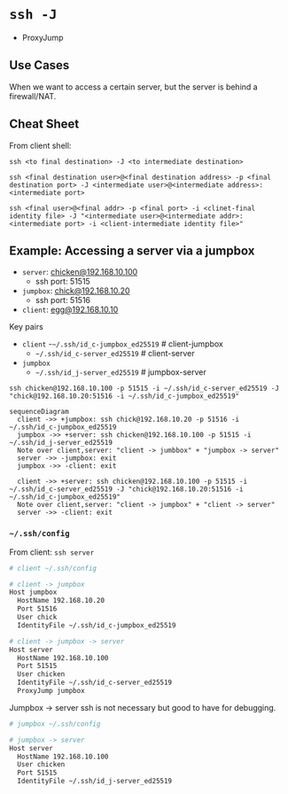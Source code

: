 # `ssh -J`

- ProxyJump

## Use Cases

When we want to access a certain server, but the server is behind a firewall/NAT.

## Cheat Sheet

From client shell:

`ssh <to final destination> -J <to intermediate destination>`

`ssh <final destination user>@<final destination address> -p <final destination port> -J <intermediate user>@<intermediate address>:<intermediate port>`

`ssh <final user>@<final addr> -p <final port> -i <clinet-final identity file> -J "<intermediate user>@<intermediate addr>:<intermediate port> -i <client-intermediate identity file>"`

## Example: Accessing a server via a jumpbox

- `server`: chicken@192.168.10.100
  - ssh port: 51515
- `jumpbox`: chick@192.168.10.20
  - ssh port: 51516
- `client`: egg@192.168.10.10

Key pairs

- `client`
  -`~/.ssh/id_c-jumpbox_ed25519` # client-jumpbox
  - `~/.ssh/id_c-server_ed25519` # client-server
- `jumpbox`
  - `~/.ssh/id_j-server_ed25519` # jumpbox-server
 
`ssh chicken@192.168.10.100 -p 51515 -i ~/.ssh/id_c-server_ed25519 -J "chick@192.168.10.20:51516 -i ~/.ssh/id_c-jumpbox_ed25519"`

```mermaid
sequenceDiagram
  client ->> +jumpbox: ssh chick@192.168.10.20 -p 51516 -i ~/.ssh/id_c-jumpbox_ed25519
  jumpbox ->> +server: ssh chicken@192.168.10.100 -p 51515 -i ~/.ssh/id_j-server_ed25519
  Note over client,server: "client -> jumbbox" + "jumpbox -> server"
  server ->> -jumpbox: exit
  jumpbox ->> -client: exit

  client ->> +server: ssh chicken@192.168.10.100 -p 51515 -i ~/.ssh/id_c-server_ed25519 -J "chick@192.168.10.20:51516 -i ~/.ssh/id_c-jumpbox_ed25519"
  Note over client,server: "client -> jumpbox" + "client -> server"
  server ->> -client: exit
```

### `~/.ssh/config`

From client: `ssh server`

```bash
# client ~/.ssh/config

# client -> jumpbox
Host jumpbox
  HostName 192.168.10.20
  Port 51516
  User chick
  IdentityFile ~/.ssh/id_c-jumpbox_ed25519

# client -> jumpbox -> server
Host server
  HostName 192.168.10.100
  Port 51515
  User chicken
  IdentityFile ~/.ssh/id_c-server_ed25519
  ProxyJump jumpbox
```

Jumpbox -> server ssh is not necessary but good to have for debugging.

```bash
# jumpbox ~/.ssh/config

# jumpbox -> server
Host server
  HostName 192.168.10.100
  User chicken
  Port 51515
  IdentityFile ~/.ssh/id_j-server_ed25519
```
